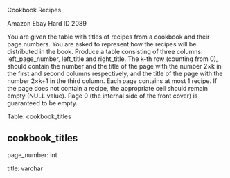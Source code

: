 Cookbook Recipes

Amazon Ebay Hard ID 2089

You are given the table with titles of recipes from a cookbook and their page numbers. You are asked to represent how the recipes will be distributed in the book.
Produce a table consisting of three columns: left_page_number, left_title and right_title. The k-th row (counting from 0), should contain the number and the title of the page with the number 2×k in the first and second columns respectively, and the title of the page with the number 2×k+1 in the third column.
Each page contains at most 1 recipe. If the page does not contain a recipe, the appropriate cell should remain empty (NULL value). Page 0 (the internal side of the front cover) is guaranteed to be empty.

Table: cookbook_titles

cookbook_titles
---------------

page_number: int

title: varchar